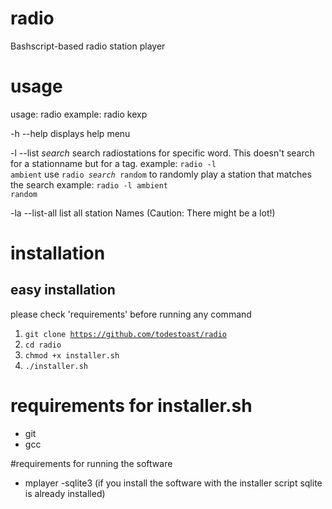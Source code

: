 # radio
Bashscript-based radio station player

# usage
usage: radio <stationname>
example: radio kexp

-h --help
displays help menu

-l --list <i>search</i>
search radiostations for specific word. This doesn't search for a stationname but for a tag.
example: <code>radio -l ambient</code>
use <code>radio <i>search</i> random</code> to randomly play a station that matches the search
example: <code>radio -l ambient random</code>

-la --list-all
list all station Names (Caution: There might be a lot!)

# installation
## easy installation
please check 'requirements' before running any command

1. <code>git clone https://github.com/todestoast/radio</code>
2. <code>cd radio</code>
3. <code>chmod +x installer.sh</code>
4. <code>./installer.sh</code>

# requirements for installer.sh
- git
- gcc

#requirements for running the software
- mplayer
-sqlite3 (if you install the software with the installer script sqlite is already installed)
